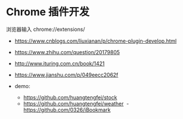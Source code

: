 # Chrome 插件开发

浏览器输入 chrome://extensions/

* https://www.cnblogs.com/liuxianan/p/chrome-plugin-develop.html
* https://www.zhihu.com/question/20179805
* http://www.ituring.com.cn/book/1421
* https://www.jianshu.com/p/049eecc2062f


* demo:
  - https://github.com/huangtengfei/stock
  - https://github.com/huangtengfei/weather
  - https://github.com/0326/iBookmark

